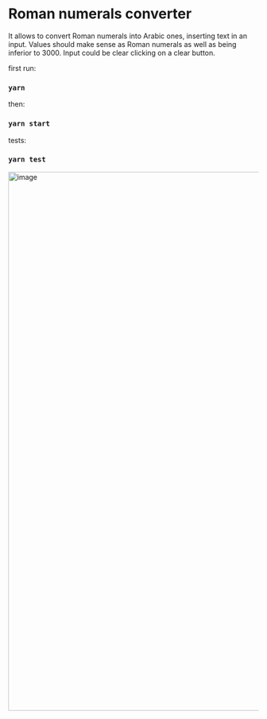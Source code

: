 # Roman numerals converter

It allows to convert Roman numerals into Arabic ones, inserting text in an input.
Values should make sense as Roman numerals as well as being inferior to 3000.
Input could be clear clicking on a clear button.

first run:
### `yarn`

then:
### `yarn start`

tests: 
### `yarn test`

<img width="1084" alt="image" src="https://github.com/juanIgnacioEchaide/roman-to-arabic/assets/43832189/560c1d53-a2c7-4473-805c-3cdfa7be0b73">
